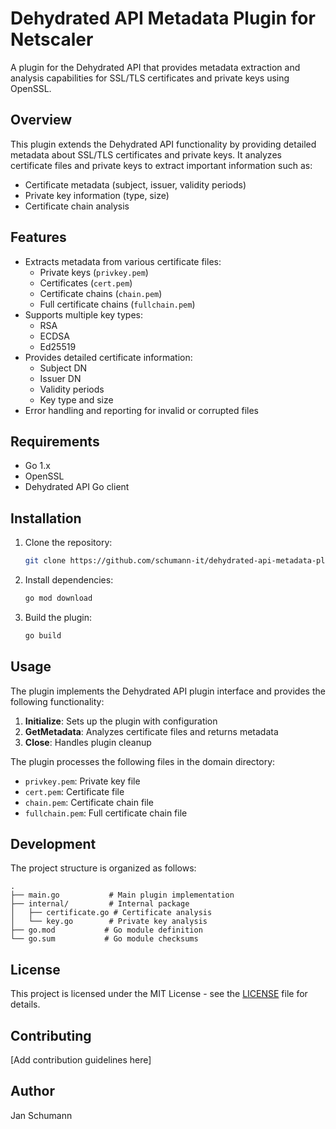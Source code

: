 # Dehydrated API Metadata Plugin for Netscaler

A plugin for the Dehydrated API that provides metadata extraction and analysis capabilities for SSL/TLS certificates and private keys using OpenSSL.

## Overview

This plugin extends the Dehydrated API functionality by providing detailed metadata about SSL/TLS certificates and private keys. It analyzes certificate files and private keys to extract important information such as:

- Certificate metadata (subject, issuer, validity periods)
- Private key information (type, size)
- Certificate chain analysis

## Features

- Extracts metadata from various certificate files:
  - Private keys (`privkey.pem`)
  - Certificates (`cert.pem`)
  - Certificate chains (`chain.pem`)
  - Full certificate chains (`fullchain.pem`)
- Supports multiple key types:
  - RSA
  - ECDSA
  - Ed25519
- Provides detailed certificate information:
  - Subject DN
  - Issuer DN
  - Validity periods
  - Key type and size
- Error handling and reporting for invalid or corrupted files

## Requirements

- Go 1.x
- OpenSSL
- Dehydrated API Go client

## Installation

1. Clone the repository:
   ```bash
   git clone https://github.com/schumann-it/dehydrated-api-metadata-plugin-openssl.git
   ```

2. Install dependencies:
   ```bash
   go mod download
   ```

3. Build the plugin:
   ```bash
   go build
   ```

## Usage

The plugin implements the Dehydrated API plugin interface and provides the following functionality:

1. **Initialize**: Sets up the plugin with configuration
2. **GetMetadata**: Analyzes certificate files and returns metadata
3. **Close**: Handles plugin cleanup

The plugin processes the following files in the domain directory:
- `privkey.pem`: Private key file
- `cert.pem`: Certificate file
- `chain.pem`: Certificate chain file
- `fullchain.pem`: Full certificate chain file

## Development

The project structure is organized as follows:

```
.
├── main.go           # Main plugin implementation
├── internal/         # Internal package
│   ├── certificate.go # Certificate analysis
│   └── key.go        # Private key analysis
├── go.mod           # Go module definition
└── go.sum           # Go module checksums
```

## License

This project is licensed under the MIT License - see the [LICENSE](LICENSE) file for details.

## Contributing

[Add contribution guidelines here]

## Author

Jan Schumann 